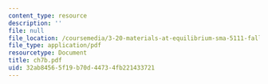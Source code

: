 ```yaml
---
content_type: resource
description: ''
file: null
file_location: /coursemedia/3-20-materials-at-equilibrium-sma-5111-fall-2003/32ab84565f19b70d44734fb221433721_ch7b.pdf
file_type: application/pdf
resourcetype: Document
title: ch7b.pdf
uid: 32ab8456-5f19-b70d-4473-4fb221433721
---
```

